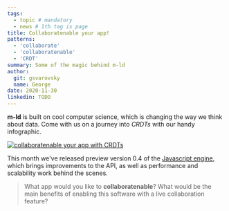```yaml
---
tags:
  - topic # mandatory
  - news # 1th tag is page
title: Collaboratenable your app!
patterns:
  - 'collaborate'
  - 'collaboratenable'
  - 'CRDT'
summary: Some of the magic behind m-ld
author:
  git: gsvarovsky
  name: George
date: 2020-11-30
linkedin: TODO
---
```

**m-ld** is built on cool computer science, which is changing the way we think
about data. Come with us on a journey into _CRDTs_ with our handy infographic.

[![collaboratenable your app with CRDTs](/collaboratenable-infographic.png)](https://drive.google.com/file/d/11Z_cWUb2vj9XHU6TCkMDWb_CChcKL3Md/view?usp=sharing)

This month we've released preview version 0.4 of the
[Javascript&nbsp;engine](https://js.m-ld.org/), which brings improvements to the
API, as well as performance and scalability work behind the scenes.

> What app would you like to **collaboratenable**? What would be the main
> benefits of enabling this software with a live collaboration feature?